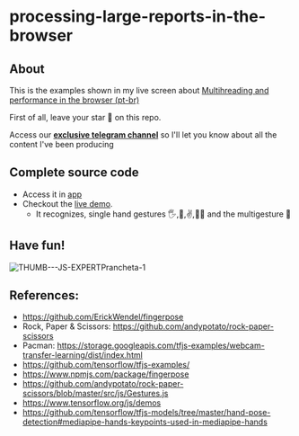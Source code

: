 # processing-large-reports-in-the-browser

## About

This is the examples shown in my live screen about [Multihreading and performance in the browser (pt-br)](https://youtube.com/live/-wXPxJYhZeI?feature=share)

First of all, leave your star 🌟 on this repo.

Access our [**exclusive telegram channel**](https://bit.ly/canalerickwendel) so I'll let you know about all the content I've been producing 

## Complete source code
- Access it in [app](./recorded/)
- Checkout the [live demo](https://erickwendel.github.io/live-recognizing-multiple-gestures-tensorflowjs/recorded/). 
  - It recognizes, single hand gestures 🖐,👊,✌️,👍🏻 and the multigesture 🙅


## Have fun!
![THUMB---JS-EXPERTPrancheta-1](https://user-images.githubusercontent.com/8060102/219484100-3b362e7a-6a2f-4df9-b4ce-d3be64a0964a.png)

## References:
- https://github.com/ErickWendel/fingerpose
- Rock, Paper & Scissors: https://github.com/andypotato/rock-paper-scissors
- Pacman: https://storage.googleapis.com/tfjs-examples/webcam-transfer-learning/dist/index.html
- https://github.com/tensorflow/tfjs-examples/
- https://www.npmjs.com/package/fingerpose
- https://github.com/andypotato/rock-paper-scissors/blob/master/src/js/Gestures.js
- https://www.tensorflow.org/js/demos
- https://github.com/tensorflow/tfjs-models/tree/master/hand-pose-detection#mediapipe-hands-keypoints-used-in-mediapipe-hands
